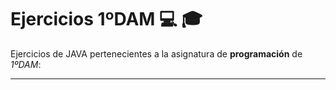 # Ejercicios 1ºDAM :computer: :mortar_board:

Ejercicios de JAVA pertenecientes a la asignatura de **programación** de *1ºDAM*:

------------------------------------------------------------
